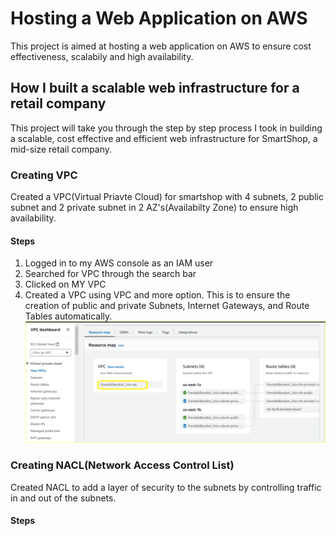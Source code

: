 # Hosting a Web Application on AWS
 This project is aimed at hosting a web application on AWS to ensure cost effectiveness, scalabily and high availability.
## How I built a scalable web infrastructure for a retail company
This project will take you through the step by step process I took in building a scalable, cost effective and efficient web infrastructure for SmartShop, a mid-size retail company.
### Creating VPC
Created a VPC(Virtual Priavte Cloud) for smartshop with 4 subnets, 2 public subnet and 2 private subnet in 2 AZ's(Availabilty Zone) to ensure high availability.
#### Steps
1. Logged in to my AWS console as an IAM user
2. Searched for VPC through the search bar
3. Clicked on MY VPC
4. Created a VPC using VPC and more option.
This is to ensure the creation of public and private Subnets, Internet Gateways, and Route Tables automatically.
![Image of VPC Created](/Created%20VPC.png)
### Creating NACL(Network Access Control List)
Created NACL to add a layer of security to the subnets by controlling traffic in and out of the subnets.
#### Steps
